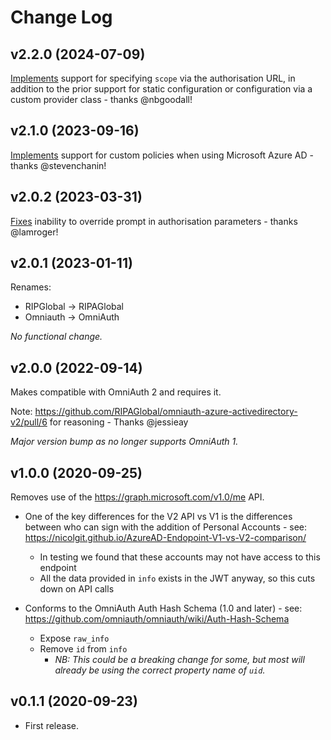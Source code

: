 # Change Log

## v2.2.0 (2024-07-09)

[Implements](https://github.com/RIPAGlobal/omniauth-azure-activedirectory-v2/pull/26) support for specifying `scope` via the authorisation URL, in addition to the prior support for static configuration or configuration via a custom provider class - thanks @nbgoodall!

## v2.1.0 (2023-09-16)

[Implements](https://github.com/RIPAGlobal/omniauth-azure-activedirectory-v2/pull/19) support for custom policies when using Microsoft Azure AD - thanks @stevenchanin!

## v2.0.2 (2023-03-31)

[Fixes](https://github.com/RIPAGlobal/omniauth-azure-activedirectory-v2/pull/16) inability to override prompt in authorisation parameters - thanks @lamroger!

## v2.0.1 (2023-01-11)

Renames:

* RIPGlobal -> RIPAGlobal
* Omniauth -> OmniAuth

_No functional change._

## v2.0.0 (2022-09-14)

Makes compatible with OmniAuth 2 and requires it.

Note: https://github.com/RIPAGlobal/omniauth-azure-activedirectory-v2/pull/6 for reasoning - Thanks @jessieay

_Major version bump as no longer supports OmniAuth 1._

## v1.0.0 (2020-09-25)

Removes use of the https://graph.microsoft.com/v1.0/me API.

* One of the key differences for the V2 API vs V1 is the differences
  between who can sign with the addition of Personal Accounts - see:
  https://nicolgit.github.io/AzureAD-Endopoint-V1-vs-V2-comparison/

  - In testing we found that these accounts may not have access to
    this endpoint
  - All the data provided in `info` exists in the JWT anyway, so this
    cuts down on API calls

* Conforms to the OmniAuth Auth Hash Schema (1.0 and later) - see:
  https://github.com/omniauth/omniauth/wiki/Auth-Hash-Schema

  - Expose `raw_info`
  - Remove `id` from `info`
    - *NB: This could be a breaking change for some, but most will
           already be using the correct property name of `uid`.*

## v0.1.1 (2020-09-23)

- First release.
